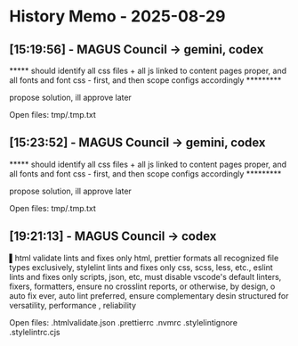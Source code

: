 # History Memo - 2025-08-29

## [15:19:56] - MAGUS Council → gemini, codex
***** should identify all css files + all js linked to content pages proper, and all fonts and font css - first, and then scope configs accordingly *********

propose solution, ill approve later

Open files:
tmp/.tmp.txt

## [15:23:52] - MAGUS Council → gemini, codex
***** should identify all css files + all js linked to content pages proper, and all fonts and font css - first, and then scope configs accordingly *********

propose solution, ill approve later

Open files:
tmp/.tmp.txt

## [19:21:13] - MAGUS Council → codex
▌html validate lints and fixes only html, prettier formats all recognized file types exclusively, stylelint lints and fixes only css, scss, less, etc., eslint  lints and fixes only scripts, json, etc,  must disable vscode's default linters, fixers, formatters, ensure no crosslint reports, or otherwise, by design, o auto fix ever, auto lint preferred, ensure complementary desin structured for versatility, performance , reliability

Open files:
.htmlvalidate.json
.prettierrc
.nvmrc
.stylelintignore
.stylelintrc.cjs
